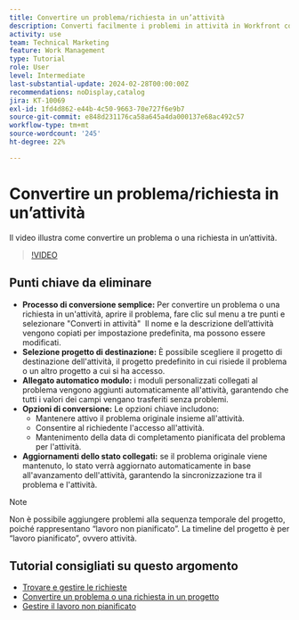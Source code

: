 ```yaml
---
title: Convertire un problema/richiesta in un’attività
description: Converti facilmente i problemi in attività in Workfront con nomi modificabili, allegati di moduli personalizzati, selezione flessibile dei progetti, opzioni di conversione e aggiornamenti dello stato sincronizzati per flussi di lavoro semplificati.
activity: use
team: Technical Marketing
feature: Work Management
type: Tutorial
role: User
level: Intermediate
last-substantial-update: 2024-02-28T00:00:00Z
recommendations: noDisplay,catalog
jira: KT-10069
exl-id: 1fd4d862-e44b-4c50-9663-70e727f6e9b7
source-git-commit: e848d231176ca58a645a4da000137e68ac492c57
workflow-type: tm+mt
source-wordcount: '245'
ht-degree: 22%

---
```


# Convertire un problema/richiesta in un’attività

Il video illustra come convertire un problema o una richiesta in un’attività.

>[!VIDEO](https://video.tv.adobe.com/v/3427605/?quality=12&learn=on&enablevpops)

## Punti chiave da eliminare

* **Processo di conversione semplice:** Per convertire un problema o una richiesta in un&#39;attività, aprire il problema, fare clic sul menu a tre punti e selezionare &quot;Converti in attività&quot; &#x200B; Il nome e la descrizione dell’attività vengono copiati per impostazione predefinita, ma possono essere modificati. &#x200B;
* **Selezione progetto di destinazione:** È possibile scegliere il progetto di destinazione dell&#39;attività, il progetto predefinito in cui risiede il problema o un altro progetto a cui si ha accesso. &#x200B;
* **Allegato automatico modulo:** i moduli personalizzati collegati al problema vengono aggiunti automaticamente all&#39;attività, garantendo che tutti i valori dei campi vengano trasferiti senza problemi. &#x200B;
* **Opzioni di conversione:** Le opzioni chiave includono:
   * Mantenere attivo il problema originale insieme all&#39;attività. &#x200B;
   * Consentire al richiedente l&#39;accesso all&#39;attività. &#x200B;
   * Mantenimento della data di completamento pianificata del problema per l&#39;attività. &#x200B;
* **Aggiornamenti dello stato collegati:** se il problema originale viene mantenuto, lo stato verrà aggiornato automaticamente in base all&#39;avanzamento dell&#39;attività, garantendo la sincronizzazione tra il problema e l&#39;attività. &#x200B;


>[!NOTE]
>
>Non è possibile aggiungere problemi alla sequenza temporale del progetto, poiché rappresentano “lavoro non pianificato”. La timeline del progetto è per “lavoro pianificato”, ovvero attività.

## Tutorial consigliati su questo argomento

* [Trovare e gestire le richieste](/help/manage-work/issues-requests/find-requests.md)
* [Convertire un problema o una richiesta in un progetto](/help/manage-work/issues-requests/create-a-project-from-a-request.md)
* [Gestire il lavoro non pianificato](/help/manage-work/issues-requests/handle-unplanned-work.md)

